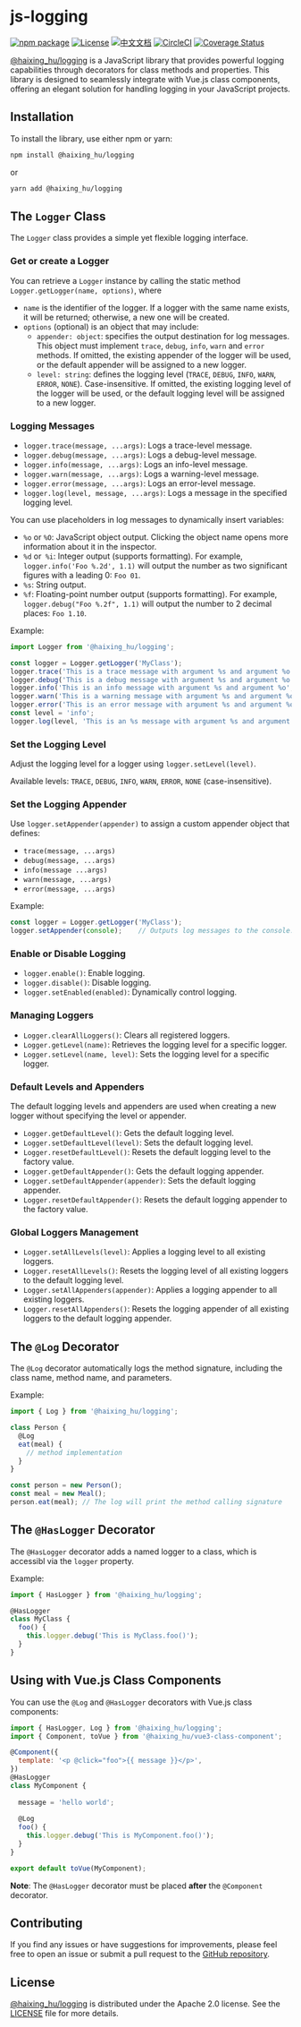 # js-logging

[![npm package](https://img.shields.io/npm/v/@haixing_hu/logging.svg)](https://npmjs.com/package/@haixing_hu/logging)
[![License](https://img.shields.io/badge/License-Apache-blue.svg)](https://www.apache.org/licenses/LICENSE-2.0)
[![中文文档](https://img.shields.io/badge/文档-中文版-blue.svg)](README.zh_CN.md)
[![CircleCI](https://dl.circleci.com/status-badge/img/gh/Haixing-Hu/js-logging/tree/master.svg?style=shield)](https://dl.circleci.com/status-badge/redirect/gh/Haixing-Hu/js-logging/tree/master)
[![Coverage Status](https://coveralls.io/repos/github/Haixing-Hu/js-logging/badge.svg?branch=master)](https://coveralls.io/github/Haixing-Hu/js-logging?branch=master)

[@haixing_hu/logging] is a JavaScript library that provides powerful 
logging capabilities through decorators for class methods and properties. 
This library is designed to seamlessly integrate with Vue.js class components, 
offering an elegant solution for handling logging in your JavaScript projects.

## Installation

To install the library, use either npm or yarn:
```sh
npm install @haixing_hu/logging
```
or
```sh
yarn add @haixing_hu/logging
```

## The `Logger` Class

The `Logger` class provides a simple yet flexible logging interface.

### Get or create a Logger

You can retrieve a `Logger` instance by calling the static method
`Logger.getLogger(name, options)`, where 
- `name` is the identifier of the logger. If a logger with the same name exists,
  it will be returned; otherwise, a new one will be created.
- `options` (optional) is an object that may include:
  - `appender: object`: specifies the output destination for log messages.
    This object must implement `trace`, `debug`, `info`, `warn` and `error`
    methods. If omitted, the existing appender of the logger will be used, or
    the default appender will be assigned to a new logger.
  - `level: string`: defines the logging level (`TRACE`, `DEBUG`, `INFO`, `WARN`,
    `ERROR`, `NONE`). Case-insensitive. If omitted, the existing logging level
    of the logger will be used, or the default logging level will be assigned to
    a new logger. 

### Logging Messages

- `logger.trace(message, ...args)`: Logs a trace-level message.
- `logger.debug(message, ...args)`: Logs a debug-level message.
- `logger.info(message, ...args)`: Logs an info-level message.
- `logger.warn(message, ...args)`: Logs a warning-level message.
- `logger.error(message, ...args)`: Logs an error-level message.
- `logger.log(level, message, ...args)`: Logs a message in the specified logging level.

You can use placeholders in log messages to dynamically insert variables:

- `%o` or `%O`: JavaScript object output. Clicking the object name opens
  more information about it in the inspector.
- `%d` or` %i`: Integer output (supports formatting). For example, 
  `logger.info('Foo %.2d', 1.1)` will output the number as two significant
  figures with a leading 0: `Foo 01`.
- `%s`: String output.
- `%f`: Floating-point number output (supports formatting). For example,
  `logger.debug("Foo %.2f", 1.1)` will output the number to 2 decimal
  places: `Foo 1.10`.

Example:

```javascript
import Logger from '@haixing_hu/logging';

const logger = Logger.getLogger('MyClass');
logger.trace('This is a trace message with argument %s and argument %o', 'foo', { bar: 'baz' });
logger.debug('This is a debug message with argument %s and argument %o', 'foo', { bar: 'baz' });
logger.info('This is an info message with argument %s and argument %o', 'foo', { bar: 'baz' });
logger.warn('This is a warning message with argument %s and argument %o', 'foo', { bar: 'baz' });
logger.error('This is an error message with argument %s and argument %o', 'foo', { bar: 'baz' });
const level = 'info';
logger.log(level, 'This is an %s message with argument %s and argument %o', level, 'foo', { bar: 'baz' });
```

### Set the Logging Level

Adjust the logging level for a logger using `logger.setLevel(level)`.

Available levels: `TRACE`, `DEBUG`, `INFO`, `WARN`, `ERROR`, `NONE` (case-insensitive).

### Set the Logging Appender

Use `logger.setAppender(appender)` to assign a custom appender object that defines:
- `trace(message, ...args)`
- `debug(message, ...args)`
- `info(message ...args)`
- `warn(message, ...args)`
- `error(message, ...args)`

Example:

```javascript
const logger = Logger.getLogger('MyClass');
logger.setAppender(console);    // Outputs log messages to the console.
```

### Enable or Disable Logging

- `logger.enable()`: Enable logging.
- `logger.disable()`: Disable logging.
- `logger.setEnabled(enabled)`: Dynamically control logging.

### Managing Loggers

- `Logger.clearAllLoggers()`: Clears all registered loggers.
- `Logger.getLevel(name)`: Retrieves the logging level for a specific logger.
- `Logger.setLevel(name, level)`: Sets the logging level for a specific logger.

### Default Levels and Appenders

The default logging levels and appenders are used when creating a new logger 
without specifying the level or appender.

- `Logger.getDefaultLevel()`: Gets the default logging level.
- `Logger.setDefaultLevel(level)`: Sets the default logging level.
- `Logger.resetDefaultLevel()`: Resets the default logging level to the 
  factory value.
- `Logger.getDefaultAppender()`: Gets the default logging appender.
- `Logger.setDefaultAppender(appender)`: Sets the default logging appender.
- `Logger.resetDefaultAppender()`:  Resets the default logging appender to the 
  factory value.

### Global Loggers Management

- `Logger.setAllLevels(level)`: Applies a logging level to all existing loggers.
- `Logger.resetAllLevels()`: Resets the logging level of all existing loggers to
  the default logging level.
- `Logger.setAllAppenders(appender)`: Applies a logging appender to all existing
  loggers.
- `Logger.resetAllAppenders()`: Resets the logging appender of all existing loggers
  to the default logging appender.
  
## The `@Log` Decorator

The `@Log` decorator automatically logs the method signature, including the 
class name, method name, and parameters.

Example:

```javascript
import { Log } from '@haixing_hu/logging';

class Person {
  @Log
  eat(meal) {
    // method implementation
  }
}

const person = new Person();
const meal = new Meal();
person.eat(meal); // The log will print the method calling signature
```

## The `@HasLogger` Decorator

The `@HasLogger` decorator adds a named logger to a class, which is accessibl
via the `logger` property.

Example:

```javascript
import { HasLogger } from '@haixing_hu/logging';

@HasLogger
class MyClass {
  foo() {
    this.logger.debug('This is MyClass.foo()');
  }
}
```

## Using with Vue.js Class Components

You can use the `@Log` and `@HasLogger` decorators with Vue.js class components:

```javascript
import { HasLogger, Log } from '@haixing_hu/logging';
import { Component, toVue } from '@haixing_hu/vue3-class-component';

@Component({
  template: '<p @click="foo">{{ message }}</p>',
})
@HasLogger
class MyComponent {
  
  message = 'hello world';
  
  @Log
  foo() {
    this.logger.debug('This is MyComponent.foo()');
  }
}

export default toVue(MyComponent);
```

**Note**: The `@HasLogger` decorator must be placed **after** the `@Component` decorator. 

## <span id="contributing">Contributing</span>

If you find any issues or have suggestions for improvements, please feel free
to open an issue or submit a pull request to the [GitHub repository].

## <span id="license">License</span>

[@haixing_hu/logging] is distributed under the Apache 2.0 license.
See the [LICENSE](LICENSE) file for more details.

[@haixing_hu/logging]: https://npmjs.com/package/@haixing_hu/logging
[GitHub repository]: https://github.com/Haixing-Hu/js-logging
